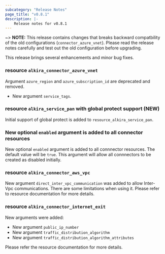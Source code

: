 ```yaml
---
subcategory: "Release Notes"
page_title: "v0.8.1"
description: |-
    Release notes for v0.8.1
---
```


~> **NOTE:** This release contains changes that breaks backward
compatbility of the old configurations
(`connector_azure_vnet`). Please read the release notes carefully and
test out the old configuration before upgrading.

This release brings several enhancements and minor bug fixes.


### resource `alkira_connector_azure_vnet`

Argument `azure_region` and `azure_subscription_id` are deprecated and
removed.

* New argument `service_tags`.


### resource `alkira_service_pan` with global protect support (**NEW**)

Initial support of global protect is added to
`resource_alkira_service_pan`.


### New optional `enabled` argument is added to all connector resources

New optional `enabled` argument is added to all connnector
resources. The default value will be `true`. This argument will allow
all connnectors to be created as disabled initially.


### resource `alkira_connector_aws_vpc`

New argument `direct_inter_vpc_communication` was added to allow
Inter-Vpc communications. There are some limitations when using
it. Please refer to resource documentation for more details.


### resource `alkira_connector_internet_exit`

New arguments were added:

* New argument `public_ip_number`
* New argument `traffic_distribution_algorithm`
* New argument `traffic_distribution_algorithm_attributes`

Please refer the resource documentation for more details.

